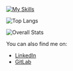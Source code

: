 [![My Skills](https://skills.thijs.gg/icons?i=html,css,js,nodejs,react,redux,firebase,figma,git,mysql,php,r,c,arduino,express,mongo,heroku,vercel,kotlin)](https://skills.thijs.gg)


![Top Langs](https://github-readme-stats.vercel.app/api/top-langs/?username=coolalves&layout=compact)

![Overall Stats](https://github-readme-stats.vercel.app/api?username=coolalves&count_private=true&show_icons=true&hide=contribs)

You can also find me on:
- [LinkedIn](https://www.linkedin.com/in/daniel-alves-833227199/)
- [GitLab](https://gitlab.com/alvesdaniel)
